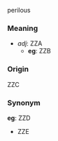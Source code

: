perilous
### Meaning
+ _adj_: ZZA
    + __eg__: ZZB

### Origin

ZZC

### Synonym

__eg__: ZZD

+ ZZE



